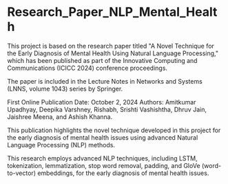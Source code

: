 # Research_Paper_NLP_Mental_Health
This project is based on the research paper titled "A Novel Technique for the Early Diagnosis of Mental Health Using Natural Language Processing," which has been published as part of the Innovative Computing and Communications (ICICC 2024) conference proceedings.

The paper is included in the Lecture Notes in Networks and Systems (LNNS, volume 1043) series by Springer.

First Online Publication Date: October 2, 2024
Authors: Amitkumar Upadhyay, Deepika Varshney, Rishabh, Srishti Vashishtha, Dhruv Jain, Jaishree Meena, and Ashish Khanna.

This publication highlights the novel technique developed in this project for the early diagnosis of mental health issues using advanced Natural Language Processing (NLP) methods.

This research employs advanced NLP techniques, including LSTM, tokenization, lemmatization, stop word removal, padding, and GloVe (word-to-vector) embeddings, for the early diagnosis of mental health issues.
